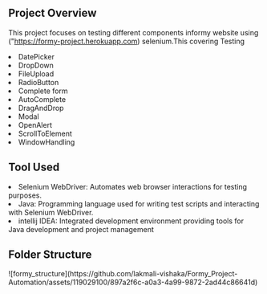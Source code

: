 <h2><b>Project Overview</b></h2>

This project focuses on testing different components informy website using ("https://formy-project.herokuapp.com) selenium.This covering Testing<br>
<li>DatePicker</li>
<li>DropDown</li>
<li>FileUpload</li>
<li>RadioButton</li>
<li>Complete form </li>
<li>AutoComplete</li>
<li>DragAndDrop</li>
<li>Modal</li>
<li>OpenAlert</li>
<li>ScrollToElement</li>
<li>WindowHandling</li>



<h2><b>Tool Used</b></h2>

<li>Selenium WebDriver: Automates web browser interactions for testing purposes.</li>

<li>Java: Programming language used for writing test scripts and interacting with Selenium WebDriver.</li>

<li>intellij IDEA: Integrated development environment providing tools for Java development and project management</li>

<h2><b>Folder Structure</b></h2>
![formy_structure](https://github.com/lakmali-vishaka/Formy_Project-Automation/assets/119029100/897a2f6c-a0a3-4a99-9872-2ad44c86641d)

